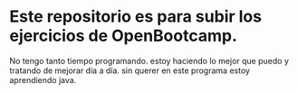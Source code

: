 # Este repositorio es para subir los ejercicios de OpenBootcamp.
No tengo tanto tiempo programando.
estoy haciendo lo mejor que puedo y tratando de mejorar día a día.
sin querer en este programa estoy aprendiendo java.
